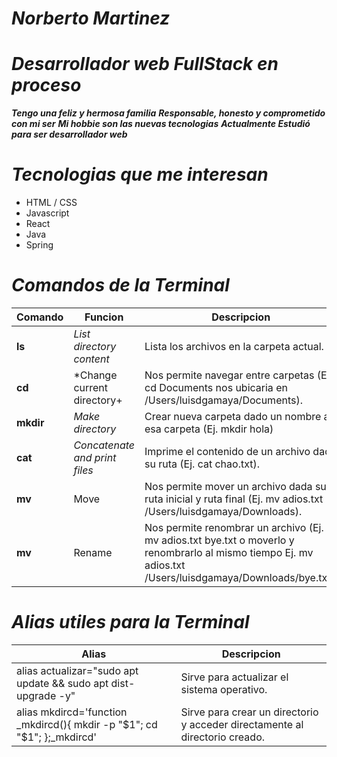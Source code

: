 ***Norberto Martinez***
====================
*Desarrollador web FullStack en proceso*
=======================================
***Tengo una feliz y hermosa familia***
***Responsable, honesto y comprometido con mi ser***
***Mi hobbie son las nuevas tecnologias***
***Actualmente Estudió para ser desarrollador web***

*Tecnologias que me interesan*
=============================
* HTML / CSS
* Javascript
* React
* Java
* Spring

*Comandos de la Terminal*
========================
|Comando|	Funcion	|Descripcion|
|-------|-----------|-----------|
**ls**|	*List directory content*|	Lista los archivos en la carpeta actual.|
**cd**|	*Change current directory+|	Nos permite navegar entre carpetas (Ej. cd Documents nos ubicaria en /Users/luisdgamaya/Documents).|
**mkdir**|*Make directory*|Crear nueva carpeta dado un nombre a esa carpeta (Ej. mkdir hola)
**cat**|*Concatenate and print files*|Imprime el contenido de un archivo dada su ruta (Ej. cat chao.txt).|
**mv**|	Move|	Nos permite mover un archivo dada su ruta inicial y ruta final (Ej. mv adios.txt /Users/luisdgamaya/Downloads).|
**mv**|	Rename	|Nos permite renombrar un archivo (Ej. mv adios.txt bye.txt o moverlo y renombrarlo al mismo tiempo Ej. mv adios.txt /Users/luisdgamaya/Downloads/bye.txt).|

*Alias utiles para la Terminal*
=============================
|Alias|	Descripcion|
|-----|------------|
|alias actualizar="sudo apt update && sudo apt dist-upgrade -y"|	Sirve para actualizar el sistema operativo.|
|alias mkdircd='function _mkdircd(){ mkdir -p "$1"; cd "$1"; };_mkdircd'	|Sirve para crear un directorio y acceder directamente al directorio creado.|

